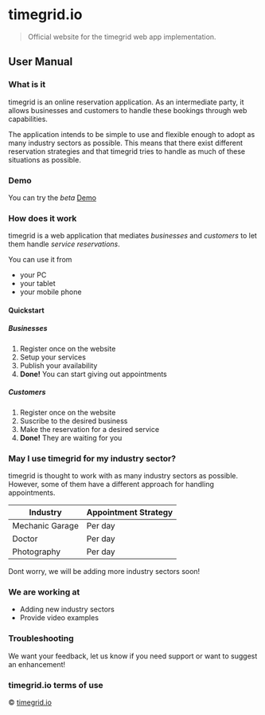# timegrid.io

> Official website for the timegrid web app implementation.

## User Manual

### What is it

timegrid is an online reservation application. As an intermediate party, it allows businesses and customers to handle these bookings through web capabilities.

The application intends to be simple to use and flexible enough to adopt as many industry sectors as possible. This means that there exist different reservation strategies and that timegrid tries to handle as much of these situations as possible.

### Demo

You can try the *beta* [Demo](http://demo.timegrid.io/)

### How does it work

timegrid is a web application that mediates *businesses* and *customers* to let them handle *service reservations*.

You can use it from

  - your PC
  - your tablet
  - your mobile phone

#### Quickstart

##### Businesses

  1. Register once on the website
  2. Setup your services
  3. Publish your availability
  4. __Done!__ You can start giving out appointments

##### Customers

  1. Register once on the website
  2. Suscribe to the desired business
  3. Make the reservation for a desired service
  4. __Done!__ They are waiting for you

### May I use timegrid for my industry sector?

timegrid is thought to work with as many industry sectors as possible.
However, some of them have a different approach for handling appointments.

Industry | Appointment Strategy
------------ | -------------
Mechanic Garage | Per day
Doctor | Per day
Photography | Per day

Dont worry, we will be adding more industry sectors soon!

### We are working at

  - Adding new industry sectors
  - Provide video examples

### Troubleshooting

We want your feedback, let us know if you need support or want to suggest an enhancement!

### timegrid.io terms of use

© [timegrid.io](http://www.timegrid.io)
